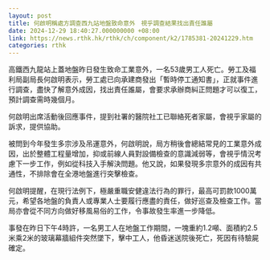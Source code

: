 ```yaml
---
layout: post
title: 何啟明稱處方調查西九站地盤致命意外　視乎調查結果找出責任誰屬
date: 2024-12-29 18:40:27.000000000 +08:00
link: https://news.rthk.hk/rthk/ch/component/k2/1785381-20241229.htm
categories: rthk
---
```


高鐵西九龍站上蓋地盤昨日發生致命工業意外，一名53歲男工人死亡。勞工及福利局副局長何啟明表示，勞工處已向承建商發出「暫時停工通知書」，正就事件進行調查，盡快了解意外成因，找出責任誰屬，會要求承辦商糾正問題才可以復工，預計調查需時幾個月。

何啟明出席活動後回應事件，提到社署的醫院社工已聯絡死者家屬，會視乎家屬的訴求，提供協助。

被問到今年發生多宗涉及吊運意外，何啟明說，局方稍後會總結常見的工業意外成因，出於整體工程量增加，抑或前線人員對設備檢查的意識減弱等，會視乎情況考慮下一步工作，例如從科技入手解決問題。他又說，如果發現多宗意外的成因有共通性，不排除會在全港地盤進行突擊檢查。

何啟明提醒，在現行法例下，極嚴重職安健違法行為的罪行，最高可罰款1000萬元，希望各地盤的負責人或專業人士要履行應盡的責任，做好巡查及檢查工作。當局亦會從不同方向做好移風易俗的工作，令事故發生率進一步降低。

事發在昨日下午4時許，一名男工人在地盤工作期間，一塊重約1.2噸、面積約2.5米乘2米的玻璃幕牆組件突然墜下，擊中工人，他昏迷送院後死亡，死因有待驗屍確定。
